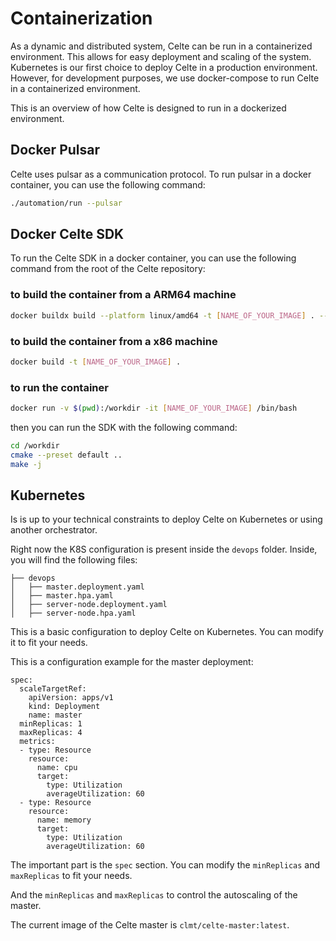 # Containerization

As a dynamic and distributed system, Celte can be run in a containerized environment. This allows for easy deployment and scaling of the system.
Kubernetes is our first choice to deploy Celte in a production environment.
However, for development purposes, we use docker-compose to run Celte in a containerized environment.

This is an overview of how Celte is designed to run in a dockerized environment.

## Docker Pulsar

Celte uses pulsar as a communication protocol. To run pulsar in a docker container, you can use the following command:

```bash
./automation/run --pulsar
```

## Docker Celte SDK

To run the Celte SDK in a docker container, you can use the following command from the root of the Celte repository:

### to build the container from a ARM64 machine

```bash
docker buildx build --platform linux/amd64 -t [NAME_OF_YOUR_IMAGE] . --output type=docker
```

### to build the container from a x86 machine

```bash
docker build -t [NAME_OF_YOUR_IMAGE] .
```

### to run the container

```bash
docker run -v $(pwd):/workdir -it [NAME_OF_YOUR_IMAGE] /bin/bash
```

then you can run the SDK with the following command:

```bash
cd /workdir
cmake --preset default ..
make -j
```


## Kubernetes

Is is up to your technical constraints to deploy Celte on Kubernetes or using another orchestrator.

Right now the K8S configuration is present inside the `devops` folder.
Inside, you will find the following files:
```
├── devops
│   ├── master.deployment.yaml
│   ├── master.hpa.yaml
│   ├── server-node.deployment.yaml
│   ├── server-node.hpa.yaml

```
This is a basic configuration to deploy Celte on Kubernetes. You can modify it to fit your needs.

This is a configuration example for the master deployment:
```
spec:
  scaleTargetRef:
    apiVersion: apps/v1
    kind: Deployment
    name: master
  minReplicas: 1
  maxReplicas: 4
  metrics:
  - type: Resource
    resource:
      name: cpu
      target:
        type: Utilization
        averageUtilization: 60
  - type: Resource
    resource:
      name: memory
      target:
        type: Utilization
        averageUtilization: 60
```


The important part is the `spec` section. You can modify the
` minReplicas ` and `maxReplicas` to fit your needs.

And the `minReplicas` and `maxReplicas` to control the autoscaling of the master.

The current image of the Celte master is `clmt/celte-master:latest`.

